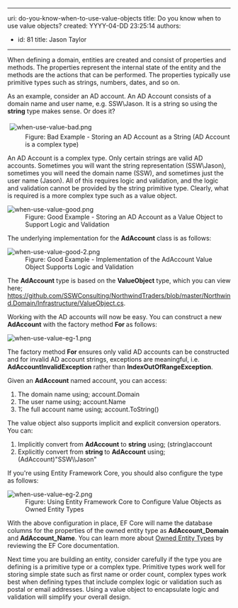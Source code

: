 

---
uri: do-you-know-when-to-use-value-objects
title: Do you know when to use value objects?
created: YYYY-04-DD 23:25:14
authors:
  - id: 81
    title: Jason Taylor
---




<span class='intro'> <p class="ssw15-rteElement-P">When defining a domain, entities are created and consist of properties and methods. The properties represent the internal state of the entity and the methods are the actions that can be performed. The properties typically use primitive types such as strings, numbers, dates, and so on.​​<br></p> </span>

<p>As an example, consider an AD account. An AD Account consists of a domain name and user name, e.g. SSW\Jason. It is a string so using the 
   <strong>string</strong> type makes sense. Or does it?</p><dl class="badImage"><dt>
      <img src="/PublishingImages/when-use-value-bad.png" alt="when-use-value-bad.png" style="margin&#58;5px;" />
   </dt><dd>Figure&#58; Bad Example - Storing an AD Account as a String (AD Account is a complex type)</dd></dl><p>An AD Account is a complex type. Only certain strings are valid AD accounts. Sometimes you will want the string representation (SSW\Jason), sometimes you will need the domain name (SSW), and sometimes just the user name (Jason). All of this requires logic and validation, and the logic and validation cannot be provided by the string primitive type. Clearly, what is required is a more complex type such as a value object.</p><dl class="goodImage"><dt><img src="/PublishingImages/when-use-value-good.png" alt="when-use-value-good.png" />​<br></dt><dd>Figure&#58; Good Example - Storing an AD Account as a Value Object to Support Logic and Validation</dd></dl><p>The underlying implementation for the 
   <strong>AdAccount</strong> class is as follows&#58;</p><dl class="goodImage"><dt>
      <img src="/PublishingImages/when-use-value-good-2.png" alt="when-use-value-good-2.png" />
   </dt><dd>Figure&#58; Good Example - Implementation of the AdAccount Value Object Supports Logic and Validation</dd></dl><p>The 
   <strong>AdAccount</strong> type is based on the 
   <strong>ValueObject</strong> type, which you can view here; 
   <a href="https&#58;//github.com/SSWConsulting/NorthwindTraders/blob/master/Northwind.Domain/Infrastructure/ValueObject.cs">https&#58;//github.com/SSWConsulting/NorthwindTraders/blob/master/Northwind.Domain/Infrastructure/ValueObject.cs</a>. </p><p>Working with the AD accounts will now be easy. You can construct a new 
   <strong>AdAccount</strong> with the factory method 
   <strong>For </strong>as follows&#58;</p><dl class="image"><dt>
      <img src="/PublishingImages/when-use-value-eg-1.png" alt="when-use-value-eg-1.png" />
   </dt></dl><p>The factory method 
   <strong>For</strong> ensures only valid AD accounts can be constructed and for invalid AD account strings, exceptions are meaningful, i.e. 
   <strong>AdAccountInvalidException</strong> rather than 
   <strong>IndexOutOfRangeException</strong>.</p><p>Given an 
   <strong>AdAccount</strong> named account, you can access&#58;</p><ol><li>The domain name using; account.Domain</li><li>The user name using; account.Name</li><li>The full account name using; account.ToString()</li></ol><p>The value object also supports implicit and explicit conversion operators. You can&#58;<br></p><ol><li>Implicitly convert from 
      <strong>AdAccount</strong> to 
      <strong>string</strong> using; (string)account</li><li>Explicitly convert from 
      <strong>string </strong>to 
      <strong>AdAccount</strong> using; (AdAccount)&quot;SSW\\Jason&quot;</li></ol><p>If you're using Entity Framework Core, you should also configure the type as follows&#58;</p><dl class="image"><dt>
      <img src="/PublishingImages/when-use-value-eg-2.png" alt="when-use-value-eg-2.png" />
   </dt><dd>Figure&#58; Using Entity Framework Core to Configure Value Objects as Owned Entity Types</dd></dl><p>​With the above configuration in place, EF Core will name the database columns for the properties of the owned entity type as 
   <strong>AdAccount_Domain</strong> and 
   <strong>AdAccount_Name</strong>. You can learn more about 
   <a href="https&#58;//docs.microsoft.com/en-us/ef/core/modeling/owned-entities">Owned Entity Types</a> by reviewing the EF Core documentation.​<br></p><p>Next time you are building an entity, consider carefully if the type you are defining is a primitive type or a complex type. Primitive types work well for storing simple state such as first name or order count, complex types work best when defining types that include complex logic or validation such as postal or email addresses. Using a value object to encapsulate logic and validation will simplify your overall design.<br></p> 
<br>


